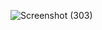 ![Screenshot (303)](https://user-images.githubusercontent.com/107391017/218411531-580efe7e-2276-4585-b733-f68443032d34.png)

